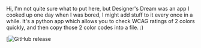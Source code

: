 Hi, I'm not quite sure what to put here, but Designer's Dream was an app I cooked up one day when I was bored, I might add stuff to it every once in a while. It's a python app which allows you to check WCAG ratings 
of 2 colors quickly, and then copy those 2 color codes into a file. :)


[![GitHub release](https://github.com/PandaDev466/Designers-Dream/releases/tag/alpha)
